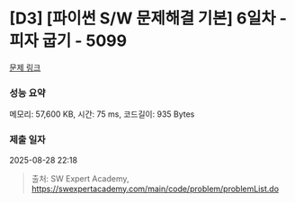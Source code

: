 # [D3] [파이썬 S/W 문제해결 기본] 6일차 - 피자 굽기 - 5099 

[문제 링크](https://swexpertacademy.com/main/code/problem/problemDetail.do?contestProbId=AWTVlVB6bvMDFAVT) 

### 성능 요약

메모리: 57,600 KB, 시간: 75 ms, 코드길이: 935 Bytes

### 제출 일자

2025-08-28 22:18



> 출처: SW Expert Academy, https://swexpertacademy.com/main/code/problem/problemList.do
